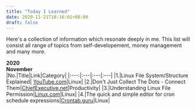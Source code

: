 ```yaml
---
title: "Today I Learned"
date: 2020-11-21T18:16:01+08:00
draft: false
---
```

Here's a collection of information which resonate deeply in me. This list will consist all range of topics from self-developement, money management and many more.  

**2020**  
**November**  
|No.|Title|Link|Category|
|:---:|:---|:---|:---|
|1.|Linux File System/Structure Explained| [YouTube.com](https://www.youtube.com/watch?v=HbgzrKJvDRw)|Linux|
|2.|Don't Just Collect The Dots - Connect Them|[ChiefExecutive.net](https://chiefexecutive.net/dont-just-collect-the-dots-connect-them/)|Productivity|
|3.|Understanding Linux File Permission|[Linux.com](https://www.linux.com/training-tutorials/understanding-linux-file-permissions/)|Linux|
|4.|The quick and simple editor for cron schedule expressions|[Crontab.guru](https://crontab.guru/)|Linux|